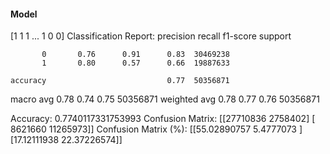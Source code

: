 #### Model
[1 1 1 ... 1 0 0]
Classification Report:
              precision    recall  f1-score   support

           0       0.76      0.91      0.83  30469238
           1       0.80      0.57      0.66  19887633

    accuracy                           0.77  50356871
   macro avg       0.78      0.74      0.75  50356871
weighted avg       0.78      0.77      0.76  50356871

Accuracy: 0.7740117331753993
Confusion Matrix:
[[27710836  2758402]
 [ 8621660 11265973]]
Confusion Matrix (%):
[[55.02890757  5.4777073 ]
 [17.12111938 22.37226574]]

